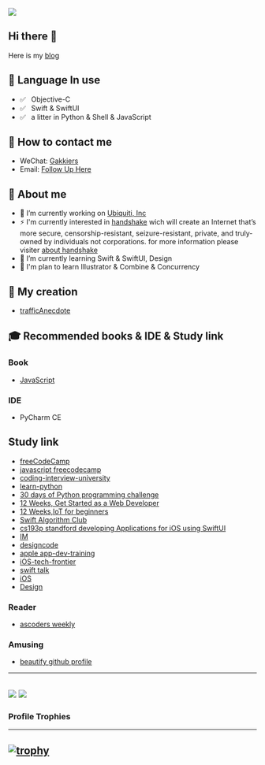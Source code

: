 

![ ](https://komarev.com/ghpvc/?username=MrChens)
<!-- count - 1000 is the real count hahhaha -->
## Hi there 👋
Here is my [blog](https://mrchens.github.io)

## 💬  Language In use

- ✅ ⁠ ⁢⁣⁡⁠ ⁢⁣⁡Objective-C
- ✅ ⁠ ⁢⁣⁡⁠ Swift & SwiftUI
- ✅ ⁠ ⁢⁣⁡⁠ a litter in ⁢⁣⁡Python & Shell & JavaScript

## 📮 How to contact me

- WeChat: [Gakkiers](wechat://Gakkier)
- Email: [Follow Up Here](mailto:mr_chens_job@outlook.com)

## 🤔 About me
- 💼 I’m currently working on [Ubiquiti, Inc](https://www.ui.com.cn)
- ⚡  I'm currently interested in [handshake](https://www.namebase.io/register/aw4x9g) wich will create an Internet that’s more secure, censorship-resistant, seizure-resistant, private, and truly-owned by individuals not corporations. for more information please visiter [about handshake](https://www.namebase.io/about/)
- 🌱 I’m currently learning Swift & SwiftUI, Design
- 🔭 I'm plan to learn Illustrator & Combine & Concurrency

## 🤪 My creation
- [trafficAnecdote](https://github.com/IFuny/trafficStatDocument)


## 🎓 Recommended books & IDE & Study link
### Book
- [JavaScript](https://github.com/GitbookIO/javascript)
<!-- - [Python](https://github.com/walter201230/Python) -->

### IDE
- PyCharm CE

## Study link
- [freeCodeCamp](https://github.com/freeCodeCamp/freeCodeCamp)
- [javascript freecodecamp](https://www.freecodecamp.org/learn/javascript-algorithms-and-data-structures/)
- [coding-interview-university](https://github.com/jwasham/coding-interview-university)
- [learn-python](https://github.com/trekhleb/learn-python)
- [30 days of Python programming challenge](https://github.com/Asabeneh/30-Days-Of-Python)
- [12 Weeks, Get Started as a Web Developer](https://github.com/microsoft/Web-Dev-For-Beginners)
- [12 Weeks,IoT for beginners](https://github.com/microsoft/IoT-For-Beginners)
- [Swift Algorithm Club](https://github.com/raywenderlich/swift-algorithm-club)
- [cs193p standford developing Applications for iOS using SwiftUI](https://cs193p.sites.stanford.edu)
- [IM](http://www.52im.net/topic-tcpipvol1.html?mobile=no)
- [designcode](https://designcode.io/swiftui-course)
- [apple app-dev-training](https://developer.apple.com/tutorials/app-dev-training)
- [iOS-tech-frontier](https://github.com/hehonghui/iOS-tech-frontier)
- [swift talk](https://talk.objc.io)
- [iOS](https://github.com/TMFuny/iOS)
- [Design](https://www.figma.cool/learning-paths)

### Reader
- [ascoders weekly](https://github.com/ascoders/weekly)

### Amusing
- [beautify github profile](https://github.com/rzashakeri/beautify-github-profile)

----
![](https://github-readme-stats.vercel.app/api/top-langs/?username=MrChens&layout=compact)
![](https://github-readme-stats.vercel.app/api?username=MrChens&show_icons=true&icon_color=0366d6&text_color=24292e&bg_color=ffffff&hide_title=true&layout=compact)
----
### Profile Trophies
----
[![trophy](https://github-profile-trophy.vercel.app/?username=MrChens)](https://github.com/ryo-ma/github-profile-trophy)
----
<!--
**MrChens/MrChens** is a ✨ _special_ ✨ repository because its `README.md` (this file) appears on your GitHub profile.

Here are some ideas to get you started:

- 🔭 I’m currently working on ...
- 🌱 I’m currently learning ...
- 👯 I’m looking to collaborate on ...
- 🤔 I’m looking for help with ...
- 💬 Ask me about ...
- 📫 How to reach me: ...
- 😄 Pronouns: ...
- ⚡ Fun fact: ...
-->
